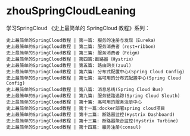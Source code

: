 # zhouSpringCloudLeaning
学习SpringCloud
《史上最简单的 SpringCloud 教程》系列：

    史上最简单的SpringCloud教程 | 第一篇: 服务的注册与发现（Eureka）
    史上最简单的SpringCloud教程 | 第二篇: 服务消费者（rest+ribbon）
    史上最简单的SpringCloud教程 | 第三篇: 服务消费者（Feign）
    史上最简单的SpringCloud教程 | 第四篇:断路器（Hystrix）
    史上最简单的SpringCloud教程 | 第五篇: 路由网关(zuul)
    史上最简单的SpringCloud教程 | 第六篇: 分布式配置中心(Spring Cloud Config)
    史上最简单的SpringCloud教程 | 第七篇: 高可用的分布式配置中心(Spring Cloud Config)
    史上最简单的SpringCloud教程 | 第八篇: 消息总线(Spring Cloud Bus)
    史上最简单的SpringCloud教程 | 第九篇: 服务链路追踪(Spring Cloud Sleuth)
    史上最简单的SpringCloud教程 | 第十篇: 高可用的服务注册中心
    史上最简单的SpringCloud教程 | 第十一篇:docker部署spring cloud项目
    史上最简单的SpringCloud教程 | 第十二篇: 断路器监控(Hystrix Dashboard)
    史上最简单的SpringCloud教程 | 第十三篇: 断路器聚合监控(Hystrix Turbine)
    史上最简单的SpringCloud教程 | 第十四篇: 服务注册(consul)
